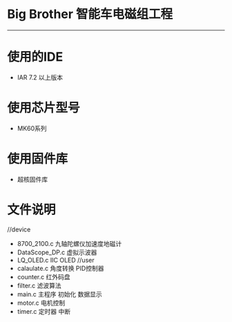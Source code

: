 # Big Brother 智能车电磁组工程

-------

# 使用的IDE
* IAR 7.2 以上版本

# 使用芯片型号
* MK60系列

# 使用固件库
* 超核固件库

# 文件说明
//device
* 8700_2100.c 九轴陀螺仪加速度地磁计
* DataScope_DP.c 虚拟示波器
* LQ_OLED.c IIC OLED
//user
* calaulate.c 角度转换 PID控制器
* counter.c 红外码盘
* filter.c 滤波算法
* main.c 主程序 初始化 数据显示
* motor.c 电机控制
* timer.c 定时器 中断
